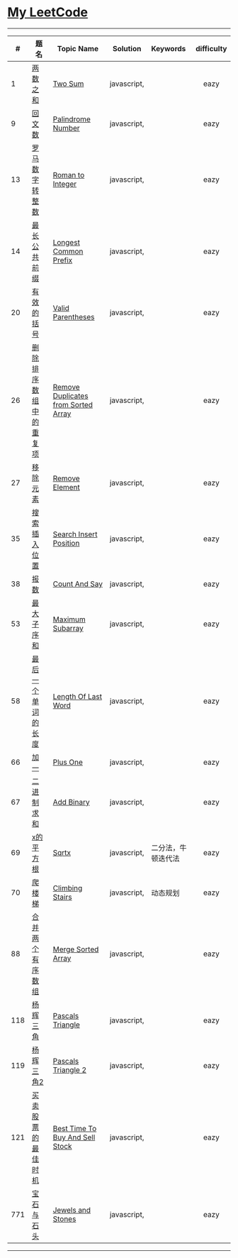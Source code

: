 
# <font color = 'red'>[My LeetCode](https://leetcode-cn.com/bryce/)</font>

--------

| #   | 题名      | Topic Name |  Solution  |  Keywords  | difficulty |
| --- | --------- | --------  |:--------:|:--------|:-------:|  
| 1   |  [两数之和](https://leetcode-cn.com/problems/two-sum/) |[Two Sum](https://leetcode-cn.com/problems/two-sum/) |  javascript,|    | eazy  |
| 9   |  [回文数](https://leetcode-cn.com/problems/palindrome-number/) |[Palindrome Number](https://leetcode-cn.com/problems/palindrome-number/) |  javascript,|      | eazy  |
| 13  |  [罗马数字转整数](https://leetcode-cn.com/problems/roman-to-integer/) |[Roman to Integer](https://leetcode-cn.com/problems/roman-to-integer/) |  javascript,|      | eazy  |
| 14  |  [最长公共前缀](https://leetcode-cn.com/problems/longest-common-prefix/) |[Longest Common Prefix](https://leetcode-cn.com/problems/longest-common-prefix/) |  javascript,|          | eazy  |
| 20  |  [有效的括号](https://leetcode-cn.com/problems/valid-parentheses/) |[Valid Parentheses](https://leetcode-cn.com/problems/valid-parentheses/) |  javascript,|     | eazy  |
| 26  |  [删除排序数组中的重复项](https://leetcode-cn.com/problems/remove-duplicates-from-sorted-array/) |[Remove Duplicates from Sorted Array](https://leetcode-cn.com/problems/remove-duplicates-from-sorted-array/) |  javascript,|    | eazy  |
| 27  |  [移除元素](https://leetcode-cn.com/problems/remove-element/) |[Remove Element](https://leetcode-cn.com/problems/remove-element/) |  javascript,|    | eazy  |
| 35  |  [搜索插入位置](https://leetcode-cn.com/problems/search-insert-position/) |[Search Insert Position](https://leetcode-cn.com/problems/search-insert-position/) |  javascript,|    | eazy  |
| 38  |  [报数](https://leetcode-cn.com/problems/count-and-say/) |[Count And Say](https://leetcode-cn.com/problems/count-and-say/) |  javascript,|    | eazy  |
| 53  |  [最大子序和](https://leetcode-cn.com/problems/maximum-subarray/) |[Maximum Subarray](https://leetcode-cn.com/problems/maximum-subarray/) |  javascript,|    |  eazy |
| 58  |  [最后一个单词的长度](https://leetcode-cn.com/problems/length-of-last-word/) |[Length Of Last Word](https://leetcode-cn.com/problems/length-of-last-word/) |  javascript,|    | eazy  |
| 66  |  [加一](https://leetcode-cn.com/problems/plus-one/) |[Plus One](https://leetcode-cn.com/problems/plus-one/) |  javascript,|    | eazy  |
| 67  |  [二进制求和](https://leetcode-cn.com/problems/add-binary/) |[Add Binary](https://leetcode-cn.com/problems/add-binary/) |  javascript,|    | eazy  |
| 69  |  [x的平方根](https://leetcode-cn.com/problems/sqrtx/) |[Sqrtx](https://leetcode-cn.com/problems/sqrtx/) |  javascript,|二分法，牛顿迭代法| eazy  |
| 70  |  [爬楼梯](https://leetcode-cn.com/problems/climbing-stairs/) |[Climbing Stairs](https://leetcode-cn.com/problems/climbing-stairs/) |  javascript,| 动态规划  | eazy  |
| 88  |  [合并两个有序数组](https://leetcode-cn.com/problems/merge-sorted-array/) |[Merge Sorted Array](https://leetcode-cn.com/problems/merge-sorted-array/) |  javascript,|   | eazy  |
| 118  |  [杨辉三角](https://leetcode-cn.com/problems/pascals-triangle/) |[Pascals Triangle](https://leetcode-cn.com/problems/pascals-triangle/) |  javascript,|   | eazy  |
| 119  |  [杨辉三角2](https://leetcode-cn.com/problems/pascals-triangle-ii/) |[Pascals Triangle 2](https://leetcode-cn.com/problems/pascals-triangle-ii/) |  javascript,|   | eazy  |
| 121  |  [买卖股票的最佳时机](https://leetcode-cn.com/problems/best-time-to-buy-and-sell-stock/) |[Best Time To Buy And Sell Stock](https://leetcode-cn.com/problems/best-time-to-buy-and-sell-stock/) |  javascript,|   | eazy  |
| 771  |  [宝石与石头](https://leetcode-cn.com/problems/jewels-and-stones/) |[Jewels and Stones](https://leetcode-cn.com/problems/jewels-and-stones/) |  javascript,|    |  eazy |

--------
